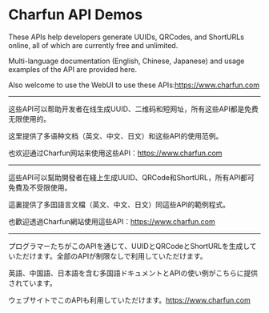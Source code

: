# Charfun API Demos

These APIs help developers generate UUIDs, QRCodes, and ShortURLs online, all of which are currently free and unlimited.  

Multi-language documentation (English, Chinese, Japanese) and usage examples of the API are provided here.

Also welcome to use the WebUI to use these APIs:https://www.charfun.com

---

这些API可以帮助开发者在线生成UUID、二维码和短网址，所有这些API都是免费无限使用的。

这里提供了多语种文档（英文、中文、日文）和这些API的使用范例。

也欢迎通过Charfun网站来使用这些API：https://www.charfun.com

---

這些API可以幫助開發者在綫上生成UUID、QRCode和ShortURL，所有API都可免費及不受限使用。

這裏提供了多囯語言文檔（英文、中文、日文）同這些API的範例程式。

也歡迎透過Charfun網站使用這些API：https://www.charfun.com

---

プログラマーたちがこのAPIを通じて、UUIDとQRCodeとShortURLを生成していただけます。全部のAPIが制限なしで利用していただけます。

英語、中国語、日本語を含む多国語ドキュメントとAPIの使い例がこちらに提供されています。

ウェブサイトでこのAPIも利用していただけます。https://www.charfun.com